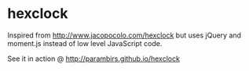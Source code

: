 # hexclock

Inspired from http://www.jacopocolo.com/hexclock but uses jQuery and moment.js instead of low level JavaScript code.

See it in action @ http://parambirs.github.io/hexclock

